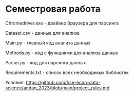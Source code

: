 # Семестровая работа
Chromedriver.exe - драйвер браузера для парсинга

Dataset.csv - данные для анализа

Main.py - главный код анализа данных

Methods.py - код с функциями для анализа данных

Parser.py - код для парсинга данных

Requirements.txt - список всех необходимых библиотек

Условия: https://github.com/hse-econ-data-science/andan_2023/blob/main/project_rules.md
